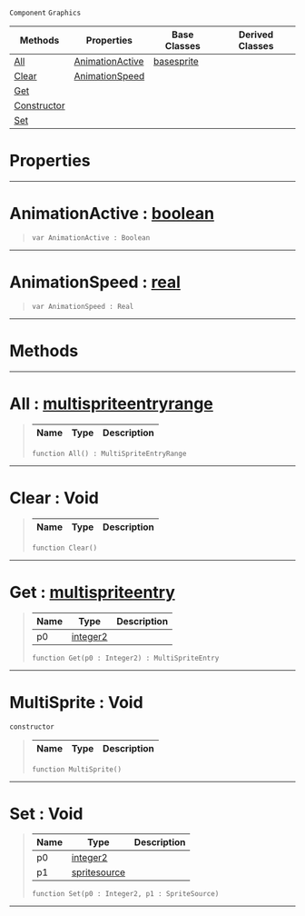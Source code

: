  `Component` `Graphics`



|Methods|Properties|Base Classes|Derived Classes|
|---|---|---|---|
|[ All](https://plasmaengine.github.io/PlasmaDocs/Plasma1/C++/code_reference/class_reference/multisprite.md#all-plasma-engine-document)|[ AnimationActive](https://plasmaengine.github.io/PlasmaDocs/Plasma1/C++/code_reference/class_reference/multisprite.md#animationactive-plasma-eng)|[basesprite](https://plasmaengine.github.io/PlasmaDocs/Plasma1/C++/code_reference/class_reference/basesprite.md)| |
|[ Clear](https://plasmaengine.github.io/PlasmaDocs/Plasma1/C++/code_reference/class_reference/multisprite.md#clear-void)|[ AnimationSpeed](https://plasmaengine.github.io/PlasmaDocs/Plasma1/C++/code_reference/class_reference/multisprite.md#animationspeed-plasma-engi)| | |
|[ Get](https://plasmaengine.github.io/PlasmaDocs/Plasma1/C++/code_reference/class_reference/multisprite.md#get-plasma-engine-document)| | | |
|[ Constructor](https://plasmaengine.github.io/PlasmaDocs/Plasma1/C++/code_reference/class_reference/multisprite.md#multisprite-void)| | | |
|[ Set](https://plasmaengine.github.io/PlasmaDocs/Plasma1/C++/code_reference/class_reference/multisprite.md#set-void)| | | |


 #  Properties


---  
 #  AnimationActive : [boolean](https://plasmaengine.github.io/PlasmaDocs/Plasma1/C++/code_reference/lightning_base_types/boolean.md)

> 
> ``` lang=cpp, name=Lightning
> var AnimationActive : Boolean


---  
 #  AnimationSpeed : [real](https://plasmaengine.github.io/PlasmaDocs/Plasma1/C++/code_reference/lightning_base_types/real.md)

> 
> ``` lang=cpp, name=Lightning
> var AnimationSpeed : Real


---  
 #  Methods


---  
 #  All : [multispriteentryrange](https://plasmaengine.github.io/PlasmaDocs/Plasma1/C++/code_reference/class_reference/multispriteentryrange.md)

> 
> |Name|Type|Description|
> |---|---|---|
> ``` lang=cpp, name=Lightning
> function All() : MultiSpriteEntryRange
> ``` 


---  
 #  Clear : Void

> 
> |Name|Type|Description|
> |---|---|---|
> ``` lang=cpp, name=Lightning
> function Clear()
> ``` 


---  
 #  Get : [multispriteentry](https://plasmaengine.github.io/PlasmaDocs/Plasma1/C++/code_reference/class_reference/multispriteentry.md)

> 
> |Name|Type|Description|
> |---|---|---|
> |p0|[integer2](https://plasmaengine.github.io/PlasmaDocs/Plasma1/C++/code_reference/lightning_base_types/integer2.md)| |
> ``` lang=cpp, name=Lightning
> function Get(p0 : Integer2) : MultiSpriteEntry
> ``` 


---  
 #  MultiSprite : Void

 `constructor`

> 
> |Name|Type|Description|
> |---|---|---|
> ``` lang=cpp, name=Lightning
> function MultiSprite()
> ``` 


---  
 #  Set : Void

> 
> |Name|Type|Description|
> |---|---|---|
> |p0|[integer2](https://plasmaengine.github.io/PlasmaDocs/Plasma1/C++/code_reference/lightning_base_types/integer2.md)| |
> |p1|[spritesource](https://plasmaengine.github.io/PlasmaDocs/Plasma1/C++/code_reference/class_reference/spritesource.md)| |
> ``` lang=cpp, name=Lightning
> function Set(p0 : Integer2, p1 : SpriteSource)
> ``` 


---  
 

 
